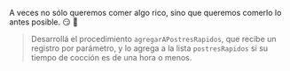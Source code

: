 A veces no sólo queremos comer algo rico, sino que queremos comerlo lo antes posible. :smirk: :cake:

> Desarrollá el procedimiento `agregarAPostresRapidos`, que recibe un registro por parámetro, y lo agrega a la lista `postresRapidos` si su tiempo de cocción es de una hora o menos.
